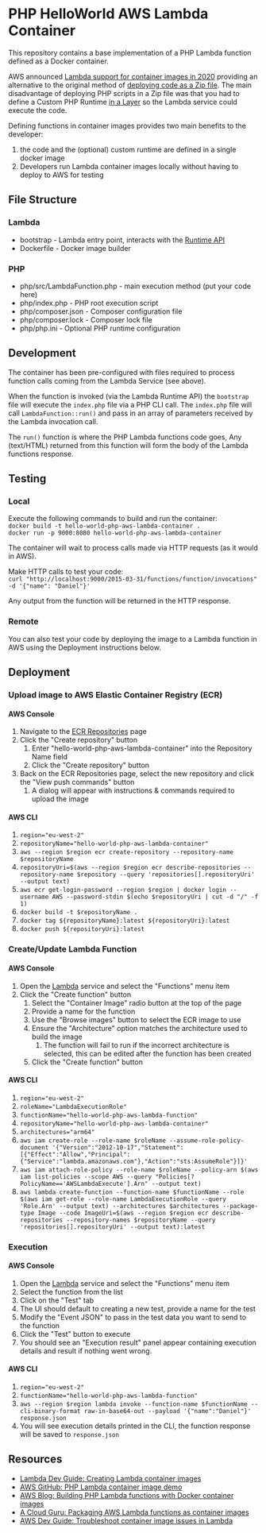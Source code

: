 # PHP HelloWorld AWS Lambda Container
This repository contains a base implementation of a PHP Lambda function defined as a Docker container.

AWS announced [Lambda support for container images in 2020](https://aws.amazon.com/blogs/aws/new-for-aws-lambda-container-image-support) providing an alternative to the original method of [deploying code as a Zip file](https://docs.aws.amazon.com/lambda/latest/dg/configuration-function-zip.html).
The main disadvantage of deploying PHP scripts in a Zip file was that you had to define a Custom PHP Runtime [in a Layer](https://docs.aws.amazon.com/lambda/latest/dg/configuration-layers.html) so the Lambda service could execute the code.

Defining functions in container images provides two main benefits to the developer:
1. the code and the (optional) custom runtime are defined in a single docker image
2. Developers run Lambda container images locally without having to deploy to AWS for testing

## File Structure
### Lambda
- bootstrap - Lambda entry point, interacts with the [Runtime API](https://docs.aws.amazon.com/lambda/latest/dg/runtimes-api.html)
- Dockerfile - Docker image builder
### PHP
- php/src/LambdaFunction.php - main execution method (put your code here)
- php/index.php - PHP root execution script
- php/composer.json - Composer configuration file
- php/composer.lock - Composer lock file
- php/php.ini - Optional PHP runtime configuration

## Development
The container has been pre-configured with files required to process function calls coming from the Lambda Service (see above).

When the function is invoked (via the Lambda Runtime API) the `bootstrap` file will execute the `index.php` file via a PHP CLI call.
The `index.php` file will call `LambdaFunction::run()` and pass in an array of parameters received by the Lambda invocation call.

The `run()` function is where the PHP Lambda functions code goes, Any (text/HTML) returned from this function will form the body of the Lambda functions response.

## Testing
### Local
Execute the following commands to build and run the container:\
`docker build -t hello-world-php-aws-lambda-container .`\
`docker run -p 9000:8080 hello-world-php-aws-lambda-container`

The container will wait to process calls made via HTTP requests (as it would in AWS).

Make HTTP calls to test your code:\
`curl "http://localhost:9000/2015-03-31/functions/function/invocations" -d '{"name": "Daniel"}'`

Any output from the function will be returned in the HTTP response.

### Remote
You can also test your code by deploying the image to a Lambda function in AWS using the Deployment instructions below.

## Deployment
### Upload image to AWS Elastic Container Registry (ECR)
#### AWS Console
1. Navigate to the [ECR Repositories](https://eu-west-2.console.aws.amazon.com/ecr/repositories) page
2. Click the "Create repository" button 
   1. Enter "hello-world-php-aws-lambda-container" into the Repository Name field
   2. Click the "Create repository" button
3. Back on the ECR Repositories page, select the new repository and click the "View push commands" button
   1. A dialog will appear with instructions & commands required to upload the image

#### AWS CLI
1. `region="eu-west-2"`
2. `repositoryName="hello-world-php-aws-lambda-container"`
3. `aws --region $region ecr create-repository --repository-name $repositoryName`
4. `repositoryUri=$(aws --region $region ecr describe-repositories --repository-name $repository --query 'repositories[].repositoryUri' --output text)`
5. `aws ecr get-login-password --region $region | docker login --username AWS --password-stdin $(echo $repositoryUri | cut -d "/" -f 1)`
6. `docker build -t $repositoryName .`
7. `docker tag ${repositoryName}:latest ${repositoryUri}:latest`
8. `docker push ${repositoryUri}:latest`

### Create/Update Lambda Function
#### AWS Console
1. Open the [Lambda](https://eu-west-2.console.aws.amazon.com/lambda/home) service and select the "Functions" menu item
2. Click the "Create function" button
   1. Select the "Container Image" radio button at the top of the page
   2. Provide a name for the function
   3. Use the "Browse images" button to select the ECR image to use
   4. Ensure the "Architecture" option matches the architecture used to build the image
      1. The function will fail to run if the incorrect architecture is selected, this can be edited after the function has been created
   5. Click the "Create function" button

#### AWS CLI
1. `region="eu-west-2"`
2. `roleName="LambdaExecutionRole"`
3. `functionName="hello-world-php-aws-lambda-function"`
4. `repositoryName="hello-world-php-aws-lambda-container"`
5. `architectures="arm64"`
6. `aws iam create-role --role-name $roleName --assume-role-policy-document '{"Version":"2012-10-17","Statement":[{"Effect":"Allow","Principal":{"Service":"lambda.amazonaws.com"},"Action":"sts:AssumeRole"}]}'`
7. `aws iam attach-role-policy --role-name $roleName --policy-arn $(aws iam list-policies --scope AWS --query "Policies[?PolicyName=='AWSLambdaExecute'].Arn" --output text)`
8. `aws lambda create-function --function-name $functionName --role $(aws iam get-role --role-name LambdaExecutionRole --query 'Role.Arn' --output text) --architectures $architectures --package-type Image --code ImageUri=$(aws --region $region ecr describe-repositories --repository-names $repositoryName --query 'repositories[].repositoryUri' --output text):latest`

### Execution
#### AWS Console
1. Open the [Lambda](https://eu-west-2.console.aws.amazon.com/lambda/home) service and select the "Functions" menu item
2. Select the function from the list
3. Click on the "Test" tab
4. The UI should default to creating a new test, provide a name for the test
5. Modify the "Event JSON" to pass in the test data you want to send to the function
6. Click the "Test" button to execute
7. You should see an "Execution result" panel appear containing execution details and result if nothing went wrong.

#### AWS CLI
1. `region="eu-west-2"`
2. `functionName="hello-world-php-aws-lambda-function"`
3. `aws --region $region lambda invoke --function-name $functionName --cli-binary-format raw-in-base64-out --payload '{"name":"Daniel"}' response.json`
4. You will see execution details printed in the CLI, the function response will be saved to `response.json`

## Resources
* [Lambda Dev Guide: Creating Lambda container images](https://docs.aws.amazon.com/lambda/latest/dg/images-create.html)
* [AWS GitHub: PHP Lambda container image demo](https://github.com/aws-samples/php-examples-for-aws-lambda/tree/master/0.7-PHP-Lambda-functions-with-Docker-container-images)
* [AWS Blog: Building PHP Lambda functions with Docker container images](https://aws.amazon.com/blogs/compute/building-php-lambda-functions-with-docker-container-images/)
* [A Cloud Guru: Packaging AWS Lambda functions as container images](https://acloudguru.com/blog/engineering/packaging-aws-lambda-functions-as-container-images)
* [AWS Dev Guide: Troubleshoot container image issues in Lambda](https://docs.aws.amazon.com/lambda/latest/dg/troubleshooting-images.html)
